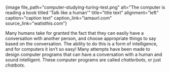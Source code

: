 {image file_path="computer-studying-turing-test.png" alt="The computer is reading a book titled 'Talk like a human'" title="title text" alignment="left" caption="caption text" caption_link="iamaurl.com" source_link="watisthis.com"}

Many humans take for granted the fact that they can easily have a conversation with another person, and choose appropriate things to say based on the conversation. The ability to do this is a form of intelligence, and for computers it isn’t so easy! Many attempts have been made to design computer programs that can have a conversation with a human and sound intelligent. These computer programs are called *chatterbots*, or just *chatbots*.